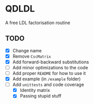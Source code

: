# QDLDL
A free LDL factorisation routine


## TODO

- [x] Change name
- [x] Remove `CscMatrix`
- [x] Add forward-backward substitutions
- [ ] Add minor optimizations to the code
- [ ] Add proper `README` for how to use it
- [x] Add example (in `/example` folder)
- [ ] Add `unittests` and code coverage
  - [x] Identity matrix
  - [x] Passing stupid stuff
